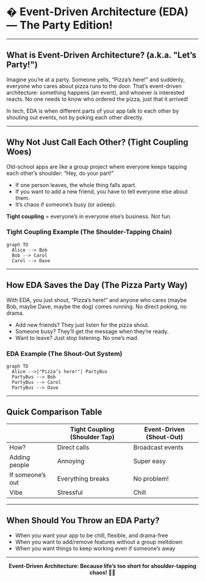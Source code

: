 
# � Event-Driven Architecture (EDA) — The Party Edition!

---

## What is Event-Driven Architecture? (a.k.a. "Let’s Party!")

Imagine you’re at a party. Someone yells, “Pizza’s here!” and suddenly, everyone who cares about pizza runs to the door. That’s event-driven architecture: something happens (an event), and whoever is interested reacts. No one needs to know who ordered the pizza, just that it arrived!

In tech, EDA is when different parts of your app talk to each other by shouting out events, not by poking each other directly.

---

## Why Not Just Call Each Other? (Tight Coupling Woes)

Old-school apps are like a group project where everyone keeps tapping each other’s shoulder: “Hey, do your part!”

- If one person leaves, the whole thing falls apart.
- If you want to add a new friend, you have to tell everyone else about them.
- It’s chaos if someone’s busy (or asleep).

**Tight coupling** = everyone’s in everyone else’s business. Not fun.

### Tight Coupling Example (The Shoulder-Tapping Chain)

```mermaid
graph TD
  Alice --> Bob
  Bob --> Carol
  Carol --> Dave
```

---

## How EDA Saves the Day (The Pizza Party Way)

With EDA, you just shout, “Pizza’s here!” and anyone who cares (maybe Bob, maybe Dave, maybe the dog) comes running. No direct poking, no drama.

- Add new friends? They just listen for the pizza shout.
- Someone busy? They’ll get the message when they’re ready.
- Want to leave? Just stop listening. No one’s mad.

### EDA Example (The Shout-Out System)

```mermaid
graph TD
  Alice -->|"Pizza’s here!"| PartyBus
  PartyBus --> Bob
  PartyBus --> Carol
  PartyBus --> Dave
```

---

## Quick Comparison Table

|                | Tight Coupling (Shoulder Tap) | Event-Driven (Shout-Out) |
|----------------|-------------------------------|--------------------------|
| How?           | Direct calls                  | Broadcast events         |
| Adding people  | Annoying                      | Super easy               |
| If someone’s out | Everything breaks           | No problem!              |
| Vibe           | Stressful                     | Chill                    |

---

## When Should You Throw an EDA Party?

- When you want your app to be chill, flexible, and drama-free
- When you want to add/remove features without a group meltdown
- When you want things to keep working even if someone’s away

---

<div align="center">
  <b>Event-Driven Architecture: Because life’s too short for shoulder-tapping chaos! 🍕🎈</b>
</div>

